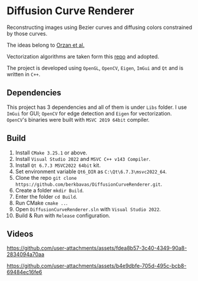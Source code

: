 # Diffusion Curve Renderer

Reconstructing images using Bezier curves and diffusing colors constrained by those curves.

The ideas belong to [Orzan et al.](https://hal.archives-ouvertes.fr/inria-00274768/)

Vectorization algorithms are taken form this [repo](https://github.com/zhuethanca/DiffusionCurves) and adopted.

The project is developed using `OpenGL`, `OpenCV`, `Eigen`, `ImGui` and `Qt` and is written in `C++`.

## Dependencies

This project has 3 dependencies and all of them is under `Libs` folder.
I use `ImGui` for GUI; `OpenCV` for edge detection and `Eigen` for vectorization.
`OpenCV`'s binaries were built with `MSVC 2019 64bit` compiler.

## Build

1) Install `CMake 3.25.1` or above.
2) Install `Visual Studio 2022` and `MSVC C++ v143 Compiler`.
3) Install `Qt 6.7.3 MSVC2022 64bit` kit.
4) Set environment variable `Qt6_DIR` as `C:\Qt\6.7.3\msvc2022_64`.
5) Clone the repo `git clone https://github.com/berkbavas/DiffusionCurveRenderer.git`.
6) Create a folder `mkdir Build`.
7) Enter the folder `cd Build`.
8) Run CMake `cmake ..`.
9) Open `DiffusionCurveRenderer.sln` with `Visual Studio 2022`.
10) Build & Run with `Release` configuration.

## Videos

https://github.com/user-attachments/assets/fdea8b57-3c40-4349-90a8-2834094a70aa

https://github.com/user-attachments/assets/b4e9dbfe-705d-495c-bcb8-69484ec16fe6
